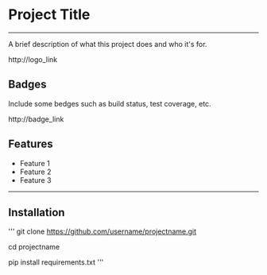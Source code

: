 # Project Title
* * *

A brief description of what this project does and who it's for.

http://logo_link

## Badges

Include some bedges such as build status, test coverage, etc.

http://badge_link


## Features

- Feature 1
- Feature 2
- Feature 3

* * *

## Installation

'''
git clone https://github.com/username/projectname.git

cd projectname

pip install requirements.txt
'''

